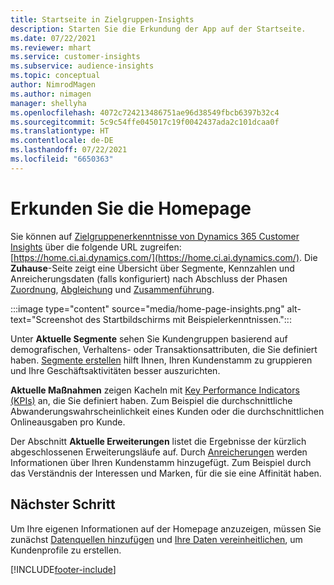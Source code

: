 ```yaml
---
title: Startseite in Zielgruppen-Insights
description: Starten Sie die Erkundung der App auf der Startseite.
ms.date: 07/22/2021
ms.reviewer: mhart
ms.service: customer-insights
ms.subservice: audience-insights
ms.topic: conceptual
author: NimrodMagen
ms.author: nimagen
manager: shellyha
ms.openlocfilehash: 4072c724213486751ae96d38549fbcb6397b32c4
ms.sourcegitcommit: 5c9c54ffe045017c19f0042437ada2c101dcaa0f
ms.translationtype: HT
ms.contentlocale: de-DE
ms.lasthandoff: 07/22/2021
ms.locfileid: "6650363"
---
```

# <a name="explore-the-home-page"></a>Erkunden Sie die Homepage

Sie können auf [Zielgruppenerkenntnisse von Dynamics 365 Customer Insights](https://home.ci.ai.dynamics.com/) über die folgende URL zugreifen: [https://home.ci.ai.dynamics.com/](https://home.ci.ai.dynamics.com/).
Die **Zuhause**-Seite zeigt eine Übersicht über Segmente, Kennzahlen und Anreicherungsdaten (falls konfiguriert) nach Abschluss der Phasen [Zuordnung](map-entities.md), [Abgleichung](match-entities.md) und [Zusammenführung](merge-entities.md).

:::image type="content" source="media/home-page-insights.png" alt-text="Screenshot des Startbildschirms mit Beispielerkenntnissen.":::

Unter **Aktuelle Segmente** sehen Sie Kundengruppen basierend auf demografischen, Verhaltens- oder Transaktionsattributen, die Sie definiert haben. [Segmente erstellen](segments.md) hilft Ihnen, Ihren Kundenstamm zu gruppieren und Ihre Geschäftsaktivitäten besser auszurichten.

**Aktuelle Maßnahmen** zeigen Kacheln mit [Key Performance Indicators (KPIs)](measures.md) an, die Sie definiert haben. Zum Beispiel die durchschnittliche Abwanderungswahrscheinlichkeit eines Kunden oder die durchschnittlichen Onlineausgaben pro Kunde.

Der Abschnitt **Aktuelle Erweiterungen** listet die Ergebnisse der kürzlich abgeschlossenen Erweiterungsläufe auf. Durch [Anreicherungen](enrichment-hub.md) werden Informationen über Ihren Kundenstamm hinzugefügt. Zum Beispiel durch das Verständnis der Interessen und Marken, für die sie eine Affinität haben.

## <a name="next-step"></a>Nächster Schritt

Um Ihre eigenen Informationen auf der Homepage anzuzeigen, müssen Sie zunächst [Datenquellen hinzufügen](data-sources.md) und [Ihre Daten vereinheitlichen](data-unification.md), um Kundenprofile zu erstellen.

[!INCLUDE[footer-include](../includes/footer-banner.md)]